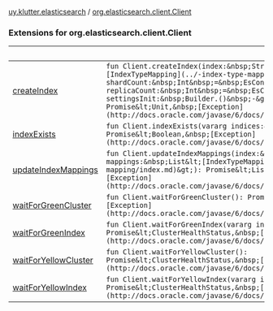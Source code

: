 [uy.klutter.elasticsearch](../index.md) / [org.elasticsearch.client.Client](.)


### Extensions for org.elasticsearch.client.Client

|&nbsp;|&nbsp;|
|---|---|
| [createIndex](create-index.md) | `fun Client.createIndex(index:&nbsp;String, mappings:&nbsp;List&lt;[IndexTypeMapping](../-index-type-mapping/index.md)&gt;, shardCount:&nbsp;Int&nbsp;=&nbsp;EsConfig.indexShardCount, replicaCount:&nbsp;Int&nbsp;=&nbsp;EsConfig.indexReplicaCount, settingsInit:&nbsp;Builder.()&nbsp;-&gt;&nbsp;Unit&nbsp;=&nbsp;{}): Promise&lt;Unit,&nbsp;[Exception](http://docs.oracle.com/javase/6/docs/api/java/lang/Exception.html)&gt;` |
| [indexExists](index-exists.md) | `fun Client.indexExists(vararg indices:&nbsp;String): Promise&lt;Boolean,&nbsp;[Exception](http://docs.oracle.com/javase/6/docs/api/java/lang/Exception.html)&gt;` |
| [updateIndexMappings](update-index-mappings.md) | `fun Client.updateIndexMappings(index:&nbsp;String, mappings:&nbsp;List&lt;[IndexTypeMapping](../-index-type-mapping/index.md)&gt;): Promise&lt;List&lt;Boolean&gt;,&nbsp;[Exception](http://docs.oracle.com/javase/6/docs/api/java/lang/Exception.html)&gt;` |
| [waitForGreenCluster](wait-for-green-cluster.md) | `fun Client.waitForGreenCluster(): Promise&lt;ClusterHealthStatus,&nbsp;[Exception](http://docs.oracle.com/javase/6/docs/api/java/lang/Exception.html)&gt;` |
| [waitForGreenIndex](wait-for-green-index.md) | `fun Client.waitForGreenIndex(vararg indices:&nbsp;String): Promise&lt;ClusterHealthStatus,&nbsp;[Exception](http://docs.oracle.com/javase/6/docs/api/java/lang/Exception.html)&gt;` |
| [waitForYellowCluster](wait-for-yellow-cluster.md) | `fun Client.waitForYellowCluster(): Promise&lt;ClusterHealthStatus,&nbsp;[Exception](http://docs.oracle.com/javase/6/docs/api/java/lang/Exception.html)&gt;` |
| [waitForYellowIndex](wait-for-yellow-index.md) | `fun Client.waitForYellowIndex(vararg indices:&nbsp;String): Promise&lt;ClusterHealthStatus,&nbsp;[Exception](http://docs.oracle.com/javase/6/docs/api/java/lang/Exception.html)&gt;` |
